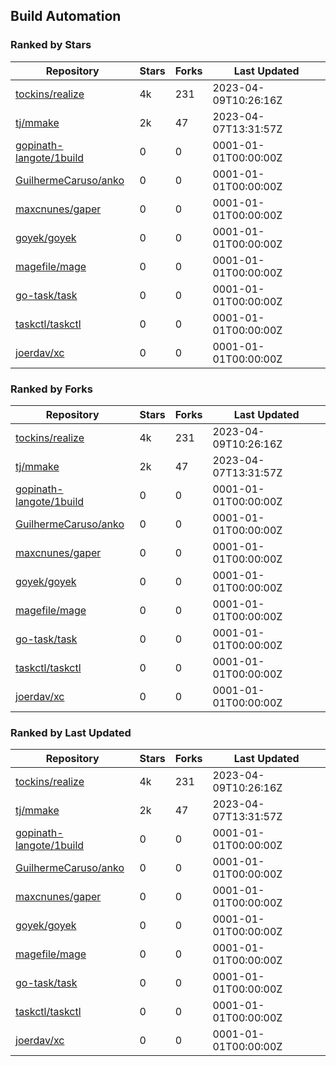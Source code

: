 ## Build Automation

### Ranked by Stars

| Repository | Stars | Forks | Last Updated |
|------------|-------|-------|--------------|
| [tockins/realize](https://github.com/tockins/realize) | 4k | 231 | 2023-04-09T10:26:16Z |
| [tj/mmake](https://github.com/tj/mmake) | 2k | 47 | 2023-04-07T13:31:57Z |
| [gopinath-langote/1build](https://github.com/gopinath-langote/1build) | 0 | 0 | 0001-01-01T00:00:00Z |
| [GuilhermeCaruso/anko](https://github.com/GuilhermeCaruso/anko) | 0 | 0 | 0001-01-01T00:00:00Z |
| [maxcnunes/gaper](https://github.com/maxcnunes/gaper) | 0 | 0 | 0001-01-01T00:00:00Z |
| [goyek/goyek](https://github.com/goyek/goyek) | 0 | 0 | 0001-01-01T00:00:00Z |
| [magefile/mage](https://github.com/magefile/mage) | 0 | 0 | 0001-01-01T00:00:00Z |
| [go-task/task](https://github.com/go-task/task) | 0 | 0 | 0001-01-01T00:00:00Z |
| [taskctl/taskctl](https://github.com/taskctl/taskctl) | 0 | 0 | 0001-01-01T00:00:00Z |
| [joerdav/xc](https://github.com/joerdav/xc) | 0 | 0 | 0001-01-01T00:00:00Z |

### Ranked by Forks

| Repository | Stars | Forks | Last Updated |
|------------|-------|-------|--------------|
| [tockins/realize](https://github.com/tockins/realize) | 4k | 231 | 2023-04-09T10:26:16Z |
| [tj/mmake](https://github.com/tj/mmake) | 2k | 47 | 2023-04-07T13:31:57Z |
| [gopinath-langote/1build](https://github.com/gopinath-langote/1build) | 0 | 0 | 0001-01-01T00:00:00Z |
| [GuilhermeCaruso/anko](https://github.com/GuilhermeCaruso/anko) | 0 | 0 | 0001-01-01T00:00:00Z |
| [maxcnunes/gaper](https://github.com/maxcnunes/gaper) | 0 | 0 | 0001-01-01T00:00:00Z |
| [goyek/goyek](https://github.com/goyek/goyek) | 0 | 0 | 0001-01-01T00:00:00Z |
| [magefile/mage](https://github.com/magefile/mage) | 0 | 0 | 0001-01-01T00:00:00Z |
| [go-task/task](https://github.com/go-task/task) | 0 | 0 | 0001-01-01T00:00:00Z |
| [taskctl/taskctl](https://github.com/taskctl/taskctl) | 0 | 0 | 0001-01-01T00:00:00Z |
| [joerdav/xc](https://github.com/joerdav/xc) | 0 | 0 | 0001-01-01T00:00:00Z |

### Ranked by Last Updated

| Repository | Stars | Forks | Last Updated |
|------------|-------|-------|--------------|
| [tockins/realize](https://github.com/tockins/realize) | 4k | 231 | 2023-04-09T10:26:16Z |
| [tj/mmake](https://github.com/tj/mmake) | 2k | 47 | 2023-04-07T13:31:57Z |
| [gopinath-langote/1build](https://github.com/gopinath-langote/1build) | 0 | 0 | 0001-01-01T00:00:00Z |
| [GuilhermeCaruso/anko](https://github.com/GuilhermeCaruso/anko) | 0 | 0 | 0001-01-01T00:00:00Z |
| [maxcnunes/gaper](https://github.com/maxcnunes/gaper) | 0 | 0 | 0001-01-01T00:00:00Z |
| [goyek/goyek](https://github.com/goyek/goyek) | 0 | 0 | 0001-01-01T00:00:00Z |
| [magefile/mage](https://github.com/magefile/mage) | 0 | 0 | 0001-01-01T00:00:00Z |
| [go-task/task](https://github.com/go-task/task) | 0 | 0 | 0001-01-01T00:00:00Z |
| [taskctl/taskctl](https://github.com/taskctl/taskctl) | 0 | 0 | 0001-01-01T00:00:00Z |
| [joerdav/xc](https://github.com/joerdav/xc) | 0 | 0 | 0001-01-01T00:00:00Z |

